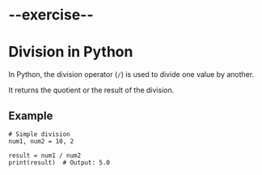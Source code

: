 # --exercise--

# Division in Python

In Python, the division operator (`/`) is used to divide one value by another. 

It returns the quotient or the result of the division.

## Example

```
# Simple division
num1, num2 = 10, 2

result = num1 / num2
print(result)  # Output: 5.0
```

